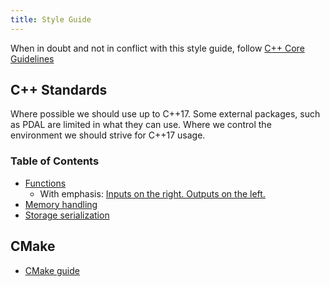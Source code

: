 ```yaml
---
title: Style Guide
---
```


When in doubt and not in conflict with this style guide, follow [C++ Core
Guidelines](https://isocpp.github.io/CppCoreGuidelines/CppCoreGuidelines)

## C++ Standards

Where possible we should use up to C++17. Some external packages, such as PDAL are
limited in what they can use. Where we control the environment we should strive
for C++17 usage.

### Table of Contents

* [Functions](Functions.md)
  * With emphasis: [Inputs on the right. Outputs on the left.](Functions.md#inputs-on-the-right-outputs-on-the-left)
* [Memory handling](Memory.md)
* [Storage serialization](Serialization.md)

## CMake

* [CMake guide](CMake.md)
